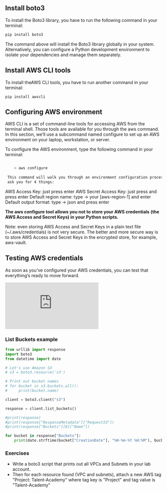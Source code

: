 ## Install boto3
To install the Boto3 library, you have to run the following command in your terminal:
```sh
pip install boto3
```
The command above will install the Boto3 library globally in your system. Alternatively, 
you can configure a Python development environment to isolate your dependencies and manage 
them separately.

## Install AWS CLI tools 
To install theAWS CLI tools, you have to run another command in your terminal:
```
pip install awscli
```
## Configuring AWS environment

AWS CLI is a set of command-line tools for accessing AWS from the terminal shell. 
Those tools are available for you through the aws command. In this section, we’ll use a 
subcommand named configure to set up an AWS environment on your laptop, workstation, or server.

To configure the AWS environment, type the following command in your terminal:

```sh

    > aws configure
 
 This command will walk you through an environment configuration process and 
 ask you for 4 things:
```

AWS Access Key: just press enter 
AWS Secret Access Key: just press and press enter 
Default region name: type -> your [aws-region-1] and enter
Default output format: type -> json and press enter

**The aws configure tool allows you not to store your AWS credentials** 
**(the AWS Access and Secret Keys) in your Python scripts.**


Note: even storing AWS Access and Secret Keys in a plain text file 
(~/.aws/credentials) is not very secure. The better and more secure 
way is to store AWS Access and Secret Keys in the encrypted store, 
for example, aws-vault.

## Testing AWS credentials
As soon as you’ve configured your AWS credentials, you can test that everything’s 
ready to move forward. 

![link](https://github.com/julioaranajr/01_Python_PythonEnv_Labs/blob/main/05_boto3/Test_AWS_Credentials.md)

### List Buckets example

```py
from urllib import response
import boto3
from datetime import date

# Let's use Amazon S3
# s3 = boto3.resource('s3')

# Print out bucket names
# for bucket in s3.buckets.all():
#     print(bucket.name)

client = boto3.client("s3")

response = client.list_buckets()

#print(response)
#print(response["ResponseMetadata"]["RequestId"])
#print(response["Buckets"][0]["Name"])

for bucket in response["Buckets"]:
    print(date.strftime(bucket["CreationDate"], "%H-%m-%Y %H:%M"), bucket["Name"])

```


### Exercises

- Write a boto3 script that prints out all VPCs and Subnets
in your lab account.
- Then for each resource found (VPC and subnets), attach a new AWS tag "Project: Talent-Academy" where tag key is "Project" and tag value is "Talent-Academy"


